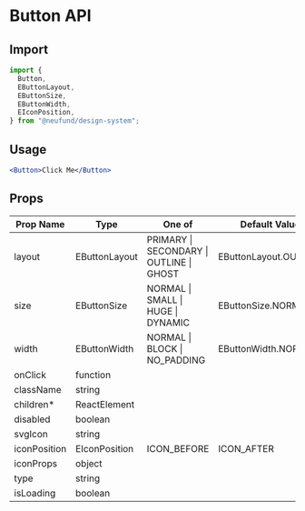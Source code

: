 # Button API

## Import

```js
import {
  Button,
  EButtonLayout,
  EButtonSize,
  EButtonWidth,
  EIconPosition,
} from "@neufund/design-system";
```

## Usage

```jsx
<Button>Click Me</Button>
```

## Props

| Prop Name    | Type          | One of                                   | Default Value         |
| ------------ | ------------- | ---------------------------------------- | --------------------- |
| layout       | EButtonLayout | PRIMARY \| SECONDARY \| OUTLINE \| GHOST | EButtonLayout.OUTLINE |
| size         | EButtonSize   | NORMAL \| SMALL \| HUGE \| DYNAMIC       | EButtonSize.NORMAL    |
| width        | EButtonWidth  | NORMAL \| BLOCK \| NO_PADDING            | EButtonWidth.NORMAL   |
| onClick      | function      |                                          |                       |
| className    | string        |                                          |                       |
| children\*   | ReactElement  |                                          |                       |
| disabled     | boolean       |                                          |                       |
| svgIcon      | string        |                                          |                       |
| iconPosition | EIconPosition | ICON_BEFORE                              | ICON_AFTER            |  |
| iconProps    | object        |                                          |                       |
| type         | string        |                                          |                       |
| isLoading    | boolean       |                                          |                       |
